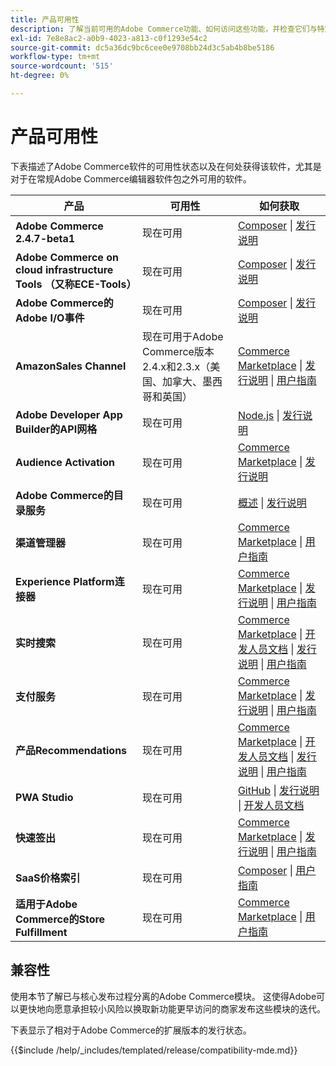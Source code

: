 ```yaml
---
title: 产品可用性
description: 了解当前可用的Adobe Commerce功能、如何访问这些功能，并检查它们与特定Adobe Commerce版本的兼容性。
exl-id: 7e8e8ac2-a0b9-4023-a813-c0f1293e54c2
source-git-commit: dc5a36dc9bc6cee0e9708bb24d3c5ab4b8be5186
workflow-type: tm+mt
source-wordcount: '515'
ht-degree: 0%

---
```


# 产品可用性

下表描述了Adobe Commerce软件的可用性状态以及在何处获得该软件，尤其是对于在常规Adobe Commerce编辑器软件包之外可用的软件。

| 产品 | 可用性 | 如何获取 |
|-|-|-|
| **Adobe Commerce 2.4.7-beta1** | 现在可用 | [Composer](../installation/composer.md) \| [发行说明](https://experienceleague.adobe.com/docs/commerce-operations/release/notes/adobe-commerce/2-4-7.html) |
| **Adobe Commerce on cloud infrastructure Tools （又称ECE-Tools）** | 现在可用 | [Composer](https://experienceleague.adobe.com/docs/commerce-cloud-service/user-guide/dev-tools/ece-tools/update-package.html) \| [发行说明](https://experienceleague.adobe.com/docs/commerce-cloud-service/user-guide/release-notes/cloud-tools-suite.html) |
| **Adobe Commerce的Adobe I/O事件** | 现在可用 | [Composer](https://developer.adobe.com/commerce/events/get-started/installation/) \| [发行说明](https://developer.adobe.com/commerce/events/get-started/release-notes/) |
| **AmazonSales Channel** | 现在可用于Adobe Commerce版本2.4.x和2.3.x（美国、加拿大、墨西哥和英国） | [Commerce Marketplace](https://marketplace.magento.com/magento-module-amazon.html) \| [发行说明](https://experienceleague.adobe.com/docs/commerce-channels/amazon/release-notes.html) \| [用户指南](https://experienceleague.adobe.com/docs/commerce-channels/amazon/overview.html) |
| **Adobe Developer App Builder的API网格** | 现在可用 | [Node.js](https://developer.adobe.com/graphql-mesh-gateway/gateway/getting-started/) \| [发行说明](https://developer.adobe.com/graphql-mesh-gateway/gateway/release-notes/) |
| **Audience Activation** | 现在可用 | [Commerce Marketplace](https://marketplace.magento.com/magento-audiences.html) \| [发行说明](https://experienceleague.adobe.com/docs/commerce-admin/customers/audience-activation.html) |
| **Adobe Commerce的目录服务** | 现在可用 | [概述](https://experienceleague.adobe.com/docs/commerce-merchant-services/catalog-service/guide-overview.html) \| [发行说明](https://experienceleague.adobe.com/docs/commerce-merchant-services/catalog-service/release-notes.html?lang=en) |
| **渠道管理器** | 现在可用 | [Commerce Marketplace](https://marketplace.magento.com/magento-channel-manager.html) \| [用户指南](https://experienceleague.adobe.com/docs/commerce-channels/channel-manager/intro-to-channel-manager/overview.html) |
| **Experience Platform连接器** | 现在可用 | [Commerce Marketplace](https://marketplace.magento.com/magento-experience-platform-connector.html) \| [发行说明](https://experienceleague.adobe.com/docs/commerce-merchant-services/experience-platform-connector/release-notes.html?lang=en) \| [用户指南](https://experienceleague.adobe.com/docs/commerce-merchant-services/experience-platform-connector/overview.html?lang=en) |
| **实时搜索** | 现在可用 | [Commerce Marketplace](https://marketplace.magento.com/magento-live-search.html) \| [开发人员文档](https://developer.adobe.com/commerce/services/live-search/) \| [发行说明](https://experienceleague.adobe.com/docs/commerce-merchant-services/live-search/release-notes.html) \| [用户指南](https://experienceleague.adobe.com/docs/commerce-merchant-services/live-search/overview.html) |
| **支付服务** | 现在可用 | [Commerce Marketplace](https://marketplace.magento.com/magento-payment-services.html) \| [发行说明](https://experienceleague.adobe.com/docs/commerce-merchant-services/payment-services/release-notes.html) \| [用户指南](https://experienceleague.adobe.com/docs/commerce-merchant-services/payment-services/guide-overview.html) |
| **产品Recommendations** | 现在可用 | [Commerce Marketplace](https://marketplace.magento.com/magento-product-recommendations.html) \| [开发人员文档](https://devdocs.magento.com/recommendations/product-recs.html) \| [发行说明](https://experienceleague.adobe.com/docs/commerce-merchant-services/product-recommendations/release-notes.html) \| [用户指南](https://experienceleague.adobe.com/docs/commerce-merchant-services/product-recommendations/overview.html) |
| **PWA Studio** | 现在可用 | [GitHub](https://github.com/magento/pwa-studio) \| [发行说明](https://github.com/magento/pwa-studio/releases) \| [开发人员文档](https://developer.adobe.com/commerce/pwa-studio/) |
| **快速签出** | 现在可用 | [Commerce Marketplace](https://marketplace.magento.com/magento-quick-checkout.html) \| [发行说明](https://experienceleague.adobe.com/docs/commerce-merchant-services/quick-checkout/release-notes.html) \| [用户指南](https://experienceleague.adobe.com/docs/commerce-merchant-services/quick-checkout/overview.html) |
| **SaaS价格索引** | 现在可用 | [Composer](https://experienceleague.adobe.com/docs/commerce-merchant-services/price-indexer/index.html#modules) \| [用户指南](https://experienceleague.adobe.com/docs/commerce-merchant-services/price-indexer/index.html) |
| **适用于Adobe Commerce的Store Fulfillment** | 现在可用 | [Commerce Marketplace](https://marketplace.magento.com/store-fulfillment-magento-walmart.html) \| [用户指南](https://experienceleague.adobe.com/docs/commerce-merchant-services/store-fulfillment/introduction.html) |

## 兼容性

使用本节了解已与核心发布过程分离的Adobe Commerce模块。 这使得Adobe可以更快地向愿意承担较小风险以换取新功能更早访问的商家发布这些模块的迭代。

下表显示了相对于Adobe Commerce的扩展版本的发行状态。

{{$include /help/_includes/templated/release/compatibility-mde.md}}
